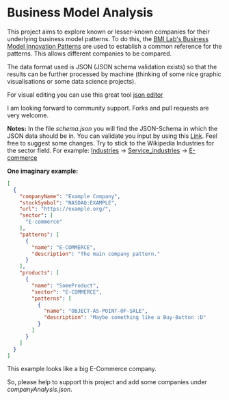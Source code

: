 # Business Model Analysis
This project aims to explore known or lesser-known companies for their underlying business model patterns. To do this, the [BMI Lab's Business Model Innovation Patterns](http://bit.ly/bmi-lab-patterns) are used to establish a common reference for the patterns. This allows different companies to be compared.

The data format used is JSON (JSON schema validation exists) so that the results can be further processed by machine (thinking of some nice graphic visualisations or some data science projects).

For visual editing you can use this great tool [json editor](https://github.com/jdorn/json-editor)

I am looking forward to community support. Forks and pull requests are very welcome.

**Notes:**
In the file *schema.json* you will find the JSON-Schema in which the JSON data should be in.
You can validate you input by using this [Link](https://www.npoint.io/docs/fc2d4ea410827c9f9f59). Feel free to suggest some changes. Try to stick to the Wikipedia Industries for the sector field. For example: [Industries](https://en.wikipedia.org/wiki/Category:Industries) -> [Service\_industries](https://en.wikipedia.org/wiki/Category:Service_industries) -> [E-commerce](https://en.wikipedia.org/wiki/Category:E-commerce)

**One imaginary example:**
```json
[
  {
    "companyName": "Example Company",
    "stockSymbol": "NASDAQ:EXAMPLE",
    "url": "https://example.org/",
    "sector": [
      "E-commerce"
    ],
    "patterns": [
      {
        "name": "E-COMMERCE",
        "description": "The main company pattern."
      }
    ],
    "products": [
      {
        "name": "SomeProduct",
        "sector": "E-COMMERCE",
        "patterns": [
          {
            "name": "OBJECT-AS-POINT-OF-SALE",
            "description": "Maybe something like a Buy-Button :D"
          }
        ]
      }
    ]
  }
]
```

This example looks like a big E-Commerce company.

So, please help to support this project and add some companies under *companyAnalysis.json*.
